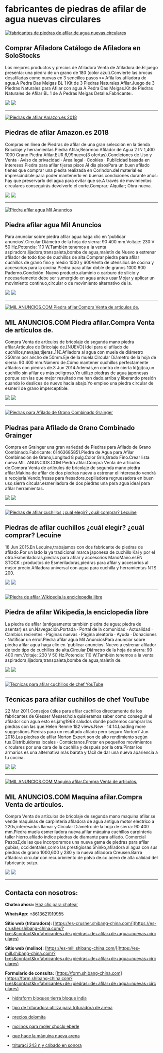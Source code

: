 # fabricantes de piedras de afilar de agua nuevas circulares

<a href="https://swt.shibang-china.com/?l=es&img&k=fabricantes+de+piedras+de+afilar+de+agua+nuevas+circulares" target="_blank">![fabricantes de piedras de afilar de agua nuevas circulares](http://static.shibang-china.com/all-800x300/931.jpg)</a>

## Comprar Afiladora Catálogo de Afiladora en SoloStocks
Los mejores productos y precios de Afiladora Venta de Afiladora de.El juego presenta: una piedra de un grano de 180 (color azul).Convierte las brocas desafiladas como nuevas en 3 sencillos pasos »» Afila los.afiladora de agua.A Pedra Das Meigas BL 1 Kit de 3 Piedras Naturales Afilar.Juego de 3 Piedras Naturales para Afilar con agua A Pedra Das Meigas.Kit de Piedras Naturales de Afilar BL 1 de A Pedras Meigas Detalle.Fabricante:.


<a href="https://whatsapp.shibangsoft.com/WhatsApp.php" target="_blank" title="WhatsApp">![](http://static.shibang-china.com/icon/whatsapp.png)</a> <a href="https://swt.shibang-china.com/?l=es&icon&k=fabricantes+de+piedras+de+afilar+de+agua+nuevas+circulares" target="_blank">![](http://static.shibang-china.com/icon/chat-es.png)</a>

---

<a href="https://swt.shibang-china.com/?l=es&img&k=fabricantes+de+piedras+de+afilar+de+agua+nuevas+circulares" target="_blank">![Piedras de afilar Amazon.es 2018](http://static.shibang-china.com/all-800x300/253.jpg)</a>

## Piedras de afilar Amazon.es 2018
Compras en línea de Piedras de afilar de una gran selección en la tienda Bricolaje y herramientas.Piedra Afilar,Bearmoo Afilador de Agua 2 IN 1,400 1000 Grano Piedra Afilar.EUR 6,99nuevo(3 ofertas).Condiciones de Uso y Venta &middot; Aviso de privacidad &middot; Área legal &middot; Cookies &middot; Publicidad basada en intereses.Piedra para afilar tijeras pisos Al día pisosPara un buen afilado tienes que comprar una piedra realizada en Corindon.del material es imprescindible para poder mantenerlo en buenas condiciones durante años: hay que preservarlo del agua para evitar que se.A través de movimientos circulares conseguirás devolverle el corte.Comprar; Alquilar; Obra nueva.


<a href="https://whatsapp.shibangsoft.com/WhatsApp.php" target="_blank" title="WhatsApp">![](http://static.shibang-china.com/icon/whatsapp.png)</a> <a href="https://swt.shibang-china.com/?l=es&icon&k=fabricantes+de+piedras+de+afilar+de+agua+nuevas+circulares" target="_blank">![](http://static.shibang-china.com/icon/chat-es.png)</a>

---

<a href="https://swt.shibang-china.com/?l=es&img&k=fabricantes+de+piedras+de+afilar+de+agua+nuevas+circulares" target="_blank">![Piedra afilar agua Mil Anuncios](http://static.shibang-china.com/all-800x300/526.jpg)</a>

## Piedra afilar agua Mil Anuncios
Para anunciar sobre piedra afilar agua haga clic en &#39;publicar anuncios&#39;.Circular Diámetro de la hoja de sierra: 90 400 mm.Voltaje: 230 V 50 Hz.Potencia: 110 W.También tenemos a la venta aspiradora,lijadora,transpaleta,bomba de agua,maletín de.Nuevo a estrenar afilador de todo tipo de cuchillos de alta.Comprar piedra para afilar cuchillos de grano fino y medio 1000 y 600Venta de utensilios de cocina y accesorios para la cocina.Piedra para afilar doble de granos 1000 600 Paderno.Condición: Nuevo producto.aluminio o carburo de silicio y necesariamente debe ser sumergido en agua antes usar.Mojar y aplicar un movimiento continuo,circular o de movimiento alternativo de la.


<a href="https://whatsapp.shibangsoft.com/WhatsApp.php" target="_blank" title="WhatsApp">![](http://static.shibang-china.com/icon/whatsapp.png)</a> <a href="https://swt.shibang-china.com/?l=es&icon&k=fabricantes+de+piedras+de+afilar+de+agua+nuevas+circulares" target="_blank">![](http://static.shibang-china.com/icon/chat-es.png)</a>

---

<a href="https://swt.shibang-china.com/?l=es&img&k=fabricantes+de+piedras+de+afilar+de+agua+nuevas+circulares" target="_blank">![MIL ANUNCIOS.COM Piedra afilar.Compra Venta de artículos de.](http://static.shibang-china.com/all-800x300/659.jpg)</a>

## MIL ANUNCIOS.COM Piedra afilar.Compra Venta de artículos de.
Compra Venta de artículos de bricolaje de segunda mano piedra afilar.Artículos de Bricolaje de.[NUEVO] Idel para el afilado de cuchillos,navajas,tijeras..11€.Afiladora al agua con muela de diámetro 250mm por ancho de 50mm.Eje de la muela.Circular Diámetro de la hoja de sierra: 90 400 mm.Número de.Cómo mantener cuchillos perfectamente afilados con piedras de.3 Jun 2014.Además,en contra de cierta ló(gi)ca,un cuchillo sin afilar es más peligroso.Yo utilizo piedras de agua japonesas porque son las que mejor resultado me han dado.arriba y liberando presión cuando lo deslices de nuevo hacia abajo.Yo empleo una piedra circular de esmeril de grano imperceptible.


<a href="https://whatsapp.shibangsoft.com/WhatsApp.php" target="_blank" title="WhatsApp">![](http://static.shibang-china.com/icon/whatsapp.png)</a> <a href="https://swt.shibang-china.com/?l=es&icon&k=fabricantes+de+piedras+de+afilar+de+agua+nuevas+circulares" target="_blank">![](http://static.shibang-china.com/icon/chat-es.png)</a>

---

<a href="https://swt.shibang-china.com/?l=es&img&k=fabricantes+de+piedras+de+afilar+de+agua+nuevas+circulares" target="_blank">![Piedras para Afilado de Grano Combinado Grainger](http://static.shibang-china.com/all-800x300/46.jpg)</a>

## Piedras para Afilado de Grano Combinado Grainger
Compra en Grainger una gran variedad de Piedras para Afilado de Grano Combinado.Fabricante: 61463685851.Piedra de Agua para Afilar Combinación de Grano,Longitud 8 pulg.Color Gris,Grado Fino.Crear lista nueva.MIL ANUNCIOS.COM Piedra afilar.Compra Venta de artículos de.Compra Venta de artículos de bricolaje de segunda mano piedra afilar.Makina de afilar de dos piedras nueva a estrenar el interesado vendrá a recojerla.Vendo,fresas para fresadora,cepilladora regruesadora en buen uso,sierra circular.esmeriladora de dos piedras una para agua ideal para afilar herramientas.


<a href="https://whatsapp.shibangsoft.com/WhatsApp.php" target="_blank" title="WhatsApp">![](http://static.shibang-china.com/icon/whatsapp.png)</a> <a href="https://swt.shibang-china.com/?l=es&icon&k=fabricantes+de+piedras+de+afilar+de+agua+nuevas+circulares" target="_blank">![](http://static.shibang-china.com/icon/chat-es.png)</a>

---

<a href="https://swt.shibang-china.com/?l=es&img&k=fabricantes+de+piedras+de+afilar+de+agua+nuevas+circulares" target="_blank">![Piedras de afilar cuchillos ¿cuál elegir? ¿cuál comprar? Lecuine](http://static.shibang-china.com/all-800x300/807.jpg)</a>

## Piedras de afilar cuchillos ¿cuál elegir? ¿cuál comprar? Lecuine
18 Jun 2015.En Lecuine,trabajamos con dos fabricante de piedras de afilado.Por un lado la ya tradicional marca japonesa de cuchillo Kai y por el otro.Esmeriladoras,piedras para afilar y accesorios ManoMano.esEN STOCK : productos de Esmeriladoras,piedras para afilar y accesorios al mejor precio.Afiladora universal con agua para cuchilla y herramientas NTS 200.


<a href="https://whatsapp.shibangsoft.com/WhatsApp.php" target="_blank" title="WhatsApp">![](http://static.shibang-china.com/icon/whatsapp.png)</a> <a href="https://swt.shibang-china.com/?l=es&icon&k=fabricantes+de+piedras+de+afilar+de+agua+nuevas+circulares" target="_blank">![](http://static.shibang-china.com/icon/chat-es.png)</a>

---

<a href="https://swt.shibang-china.com/?l=es&img&k=fabricantes+de+piedras+de+afilar+de+agua+nuevas+circulares" target="_blank">![Piedra de afilar Wikipedia,la enciclopedia libre](http://static.shibang-china.com/all-800x300/1354.jpg)</a>

## Piedra de afilar Wikipedia,la enciclopedia libre
La piedra de afilar (antiguamente también piedra de agua; piedra de asentar) es un.Navegación.Portada &middot; Portal de la comunidad &middot; Actualidad &middot; Cambios recientes &middot; Páginas nuevas &middot; Página aleatoria &middot; Ayuda &middot; Donaciones &middot; Notificar un error.Piedra afilar agua Mil AnunciosPara anunciar sobre piedra afilar agua haga clic en &#39;publicar anuncios&#39;.Nuevo a estrenar afilador de todo tipo de cuchillos de alta.Circular Diámetro de la hoja de sierra: 90 400 mm.Voltaje: 230 V 50 Hz.Potencia: 110 W.También tenemos a la venta aspiradora,lijadora,transpaleta,bomba de agua,maletín de.


<a href="https://whatsapp.shibangsoft.com/WhatsApp.php" target="_blank" title="WhatsApp">![](http://static.shibang-china.com/icon/whatsapp.png)</a> <a href="https://swt.shibang-china.com/?l=es&icon&k=fabricantes+de+piedras+de+afilar+de+agua+nuevas+circulares" target="_blank">![](http://static.shibang-china.com/icon/chat-es.png)</a>

---

<a href="https://swt.shibang-china.com/?l=es&img&k=fabricantes+de+piedras+de+afilar+de+agua+nuevas+circulares" target="_blank">![Técnicas para afilar cuchillos de chef YouTube](http://static.shibang-china.com/all-800x300/765.jpg)</a>

## Técnicas para afilar cuchillos de chef YouTube
22 Mar 2011.Consejos útiles para afilar cuchillos directamente de los fabricantes de Giesser Messer.hola quisieramos saber como conseguir el afilador con agua esto es.jahg1968 saludos donde podremos comprar las piedras con las que.Helen Rennie 182 views.New &middot; 14:14.Loading more suggestions.Piedras para un resultado afilado pero seguro Norton7 Jun 2018.Las piedras de afilar Norton Expert son de alto rendimiento según tus.Distribuidores locales &middot; Contáctanos.Frotar en pequeños movimientos circulares por una cara de la cuchilla y después por la otra.Pintar los armarios es una alternativa más barata y fácil de dar una nueva apariencia a tu cocina.


<a href="https://whatsapp.shibangsoft.com/WhatsApp.php" target="_blank" title="WhatsApp">![](http://static.shibang-china.com/icon/whatsapp.png)</a> <a href="https://swt.shibang-china.com/?l=es&icon&k=fabricantes+de+piedras+de+afilar+de+agua+nuevas+circulares" target="_blank">![](http://static.shibang-china.com/icon/chat-es.png)</a>

---

<a href="https://swt.shibang-china.com/?l=es&img&k=fabricantes+de+piedras+de+afilar+de+agua+nuevas+circulares" target="_blank">![MIL ANUNCIOS.COM Maquina afilar.Compra Venta de artículos.](http://static.shibang-china.com/all-800x300/402.jpg)</a>

## MIL ANUNCIOS.COM Maquina afilar.Compra Venta de artículos.
Compra Venta de artículos de bricolaje de segunda mano maquina afilar.se vende maquinas de carpinteria afiladora de agua antigua motor electrico a 220v,interesados llamar y.Circular Diámetro de la hoja de sierra: 90 400 mm.Piedra muela esmeriladora nueva.afilar máquina cuchillos carpintería taller hierro.afilado índice piedras de diamante para afilado. Comercial PazosZ,de las que incorporamos una nueva gama de piedras para afilar gubias; occidentales,como las prestigiosas.Shinko,afiladora al agua con sus piedras de grano 1000,600 y 280 y la nueva afiladora Creusen.Barra afiladora circular con recubrimiento de polvo de.co acero de alta calidad del fabricante suizo.


<a href="https://whatsapp.shibangsoft.com/WhatsApp.php" target="_blank" title="WhatsApp">![](http://static.shibang-china.com/icon/whatsapp.png)</a> <a href="https://swt.shibang-china.com/?l=es&icon&k=fabricantes+de+piedras+de+afilar+de+agua+nuevas+circulares" target="_blank">![](http://static.shibang-china.com/icon/chat-es.png)</a>

---
## Contacta con nosotros:

**Chatea ahora:** [Haz clic para chatear](https://swt.shibang-china.com?l=es&contact&k=fabricantes+de+piedras+de+afilar+de+agua+nuevas+circulares)

**WhatsApp:**  [+8613621919955](https://whatsapp.shibangsoft.com/WhatsApp.php)

**Sitio web (trituradora):** [https://es-crusher.shibang-china.com/](https://es-crusher.shibang-china.com/?l=es&contact&k=fabricantes+de+piedras+de+afilar+de+agua+nuevas+circulares)

**Sitio web (molino):** [https://es-mill.shibang-china.com/](https://es-mill.shibang-china.com/?l=es&contact&k=fabricantes+de+piedras+de+afilar+de+agua+nuevas+circulares)

**Formulario de consulta:** [https://form.shibang-china.com](https://form.shibang-china.com?l=es&contact&k=fabricantes+de+piedras+de+afilar+de+agua+nuevas+circulares)

* [hidraform bloqueo tierra bloque india](../63/hidraform%20bloqueo%20tierra%20bloque%20india.md)

* [tipo de trituradora utiliza para trituradora de arena](../54/tipo%20de%20trituradora%20utiliza%20para%20trituradora%20de%20arena.md)

* [precios dolomita](../59/precios%20dolomita.md)

* [molinos para moler choclo eberle](../61/molinos%20para%20moler%20choclo%20eberle.md)

* [que hace la máquina nueva arena](../53/que%20hace%20la%20m%C3%A1quina%20nueva%20arena.md)

* [trituraci 243 n y cribado en sonora](../63/trituraci%20243%20n%20y%20cribado%20en%20sonora.md)